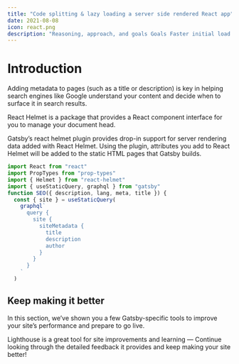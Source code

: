 ```yaml
---
title: "Code splitting & lazy loading a server side rendered React app"
date: 2021-08-08
icon: react.png
description: "Reasoning, approach, and goals Goals Faster initial load times. Users only download the code they need for the features they are using. This is an excellent article that explains the whole thing."
---
```


# Introduction
Adding metadata to pages (such as a title or description) is key in helping search engines like Google understand your content and decide when to surface it in search results.

React Helmet is a package that provides a React component interface for you to manage your document head.

Gatsby’s react helmet plugin provides drop-in support for server rendering data added with React Helmet. Using the plugin, attributes you add to React Helmet will be added to the static HTML pages that Gatsby builds.

```jsx
import React from "react"
import PropTypes from "prop-types"
import { Helmet } from "react-helmet"
import { useStaticQuery, graphql } from "gatsby"
function SEO({ description, lang, meta, title }) {
  const { site } = useStaticQuery(
    graphql`
      query {
        site {
          siteMetadata {
            title
            description
            author
          }
        }
      }
    `
  )
```
## Keep making it better
In this section, we’ve shown you a few Gatsby-specific tools to improve your site’s performance and prepare to go live.

Lighthouse is a great tool for site improvements and learning — Continue looking through the detailed feedback it provides and keep making your site better!